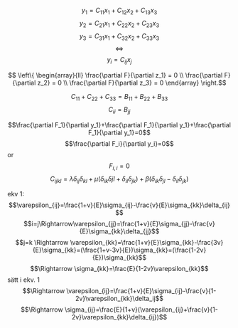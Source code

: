 $$y_1=C_{11}x_1+C_{12}x_2+C_{13}x_3$$
$$y_2=C_{21}x_1+C_{22}x_2+C_{23}x_3$$
$$y_3=C_{31}x_1+C_{32}x_2+C_{33}x_3$$
$$\Leftrightarrow$$
$$y_i=C_{ij}x_j$$

$$
\left\{
	\begin{array}{ll}
		\frac{\partial F}{\partial z_1} = 0 \\
		\frac{\partial F}{\partial z_2} = 0 \\
		\frac{\partial F}{\partial z_3} = 0 
	\end{array}
\right.$$


$$C_{11}+C_{22}+C_{33}=B_{11}+B_{22}+B_{33}$$
$$C_{ii}=B_{jj}$$

$$\frac{\partial F_1}{\partial y_1}+\frac{\partial F_1}{\partial y_1}+\frac{\partial F_1}{\partial y_1}=0$$
$$\frac{\partial F_i}{\partial y_i}=0$$ or $$F_{i,i}=0$$
$$C_{ijkl}=\lambda\delta_{ij}\delta_{kl}+\mu(\delta_{ik}\delta{jl}+\delta_{il}\delta_{jk})+\beta(\delta_{ik}\delta_{jl}-\delta_{il}\delta_{jk})$$



ekv 1:
$$\varepsilon_{ij}=\frac{1+v}{E}\sigma_{ij}-\frac{v}{E}\sigma_{kk}\delta_{ij} $$
$$i=j\Rightarrow\varepsilon_{jj}=\frac{1+v}{E}\sigma_{jj}-\frac{v}{E}\sigma_{kk}\delta_{jj}$$
$$j=k \Rightarrow \varepsilon_{kk}=\frac{1+v}{E}\sigma_{kk}-\frac{3v}{E}\sigma_{kk}=(\frac{1+v-3v}{E})\sigma_{kk}=(\frac{1-2v}{E})\sigma_{kk}$$
$$\Rightarrow \sigma_{kk}=\frac{E}{1-2v}\varepsilon_{kk}$$
sätt i ekv. 1
$$\Rightarrow \varepsilon_{ij}=\frac{1+v}{E}\sigma_{ij}-\frac{v}{1-2v}\varepsilon_{kk}\delta_ij$$
$$\Rightarrow \sigma_{ij}=\frac{E}{1+v}(\varepsilon_{ij}+\frac{v}{1-2v}\varepsilon_{kk}\delta_{ij})$$


